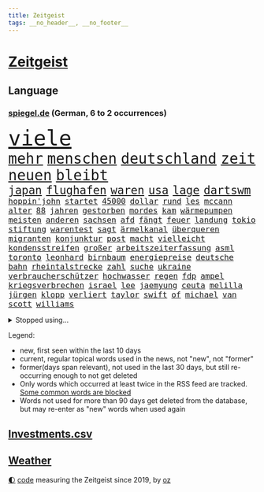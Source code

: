 ```yaml
---
title: Zeitgeist
tags: __no_header__, __no_footer__
---
```


# [Zeitgeist](https://oliz.io/zeitgeist/)

## Language

<h3><a href="https://www.spiegel.de" target="_blank">spiegel.de</a> (German, 6 to 2 occurrences)</h3>
<p style="font-family:monospace">
<span style="font-size:32pt"><a href="news_links.html#viele" class="current">viele</a></span>
<br>
<span style="font-size:22pt"><a href="news_links.html#mehr" class="current">mehr</a></span>
<span style="font-size:22pt"><a href="news_links.html#menschen" class="current">menschen</a></span>
<span style="font-size:22pt"><a href="news_links.html#deutschland" class="current">deutschland</a></span>
<span style="font-size:22pt"><a href="news_links.html#zeit" class="current">zeit</a></span>
<span style="font-size:22pt"><a href="news_links.html#neuen" class="current">neuen</a></span>
<span style="font-size:22pt"><a href="news_links.html#bleibt" class="current">bleibt</a></span>
<br>
<span style="font-size:17pt"><a href="news_links.html#japan" class="current">japan</a></span>
<span style="font-size:17pt"><a href="news_links.html#flughafen" class="current">flughafen</a></span>
<span style="font-size:17pt"><a href="news_links.html#waren" class="current">waren</a></span>
<span style="font-size:17pt"><a href="news_links.html#usa" class="current">usa</a></span>
<span style="font-size:17pt"><a href="news_links.html#lage" class="current">lage</a></span>
<span style="font-size:17pt"><a href="news_links.html#dartswm" class="current">dartswm</a></span>
<br>
<span style="font-size:12pt"><a href="news_links.html#hoppin'john" class="new">hoppin'john</a></span>
<span style="font-size:12pt"><a href="news_links.html#startet" class="current">startet</a></span>
<span style="font-size:12pt"><a href="news_links.html#45000" class="current">45000</a></span>
<span style="font-size:12pt"><a href="news_links.html#dollar" class="current">dollar</a></span>
<span style="font-size:12pt"><a href="news_links.html#rund" class="current">rund</a></span>
<span style="font-size:12pt"><a href="news_links.html#les" class="new">les</a></span>
<span style="font-size:12pt"><a href="news_links.html#mccann" class="current">mccann</a></span>
<span style="font-size:12pt"><a href="news_links.html#alter" class="current">alter</a></span>
<span style="font-size:12pt"><a href="news_links.html#88" class="current">88</a></span>
<span style="font-size:12pt"><a href="news_links.html#jahren" class="current">jahren</a></span>
<span style="font-size:12pt"><a href="news_links.html#gestorben" class="current">gestorben</a></span>
<span style="font-size:12pt"><a href="news_links.html#mordes" class="current">mordes</a></span>
<span style="font-size:12pt"><a href="news_links.html#kam" class="current">kam</a></span>
<span style="font-size:12pt"><a href="news_links.html#wärmepumpen" class="new">wärmepumpen</a></span>
<span style="font-size:12pt"><a href="news_links.html#meisten" class="current">meisten</a></span>
<span style="font-size:12pt"><a href="news_links.html#anderen" class="current">anderen</a></span>
<span style="font-size:12pt"><a href="news_links.html#sachsen" class="current">sachsen</a></span>
<span style="font-size:12pt"><a href="news_links.html#afd" class="current">afd</a></span>
<span style="font-size:12pt"><a href="news_links.html#fängt" class="current">fängt</a></span>
<span style="font-size:12pt"><a href="news_links.html#feuer" class="current">feuer</a></span>
<span style="font-size:12pt"><a href="news_links.html#landung" class="current">landung</a></span>
<span style="font-size:12pt"><a href="news_links.html#tokio" class="current">tokio</a></span>
<span style="font-size:12pt"><a href="news_links.html#stiftung" class="current">stiftung</a></span>
<span style="font-size:12pt"><a href="news_links.html#warentest" class="current">warentest</a></span>
<span style="font-size:12pt"><a href="news_links.html#sagt" class="current">sagt</a></span>
<span style="font-size:12pt"><a href="news_links.html#ärmelkanal" class="current">ärmelkanal</a></span>
<span style="font-size:12pt"><a href="news_links.html#überqueren" class="current">überqueren</a></span>
<span style="font-size:12pt"><a href="news_links.html#migranten" class="current">migranten</a></span>
<span style="font-size:12pt"><a href="news_links.html#konjunktur" class="current">konjunktur</a></span>
<span style="font-size:12pt"><a href="news_links.html#post" class="current">post</a></span>
<span style="font-size:12pt"><a href="news_links.html#macht" class="current">macht</a></span>
<span style="font-size:12pt"><a href="news_links.html#vielleicht" class="current">vielleicht</a></span>
<span style="font-size:12pt"><a href="news_links.html#kondensstreifen" class="new">kondensstreifen</a></span>
<span style="font-size:12pt"><a href="news_links.html#großer" class="current">großer</a></span>
<span style="font-size:12pt"><a href="news_links.html#arbeitszeiterfassung" class="current">arbeitszeiterfassung</a></span>
<span style="font-size:12pt"><a href="news_links.html#asml" class="new">asml</a></span>
<span style="font-size:12pt"><a href="news_links.html#toronto" class="current">toronto</a></span>
<span style="font-size:12pt"><a href="news_links.html#leonhard" class="new">leonhard</a></span>
<span style="font-size:12pt"><a href="news_links.html#birnbaum" class="new">birnbaum</a></span>
<span style="font-size:12pt"><a href="news_links.html#energiepreise" class="current">energiepreise</a></span>
<span style="font-size:12pt"><a href="news_links.html#deutsche" class="current">deutsche</a></span>
<span style="font-size:12pt"><a href="news_links.html#bahn" class="current">bahn</a></span>
<span style="font-size:12pt"><a href="news_links.html#rheintalstrecke" class="new">rheintalstrecke</a></span>
<span style="font-size:12pt"><a href="news_links.html#zahl" class="current">zahl</a></span>
<span style="font-size:12pt"><a href="news_links.html#suche" class="current">suche</a></span>
<span style="font-size:12pt"><a href="news_links.html#ukraine" class="current">ukraine</a></span>
<span style="font-size:12pt"><a href="news_links.html#verbraucherschützer" class="current">verbraucherschützer</a></span>
<span style="font-size:12pt"><a href="news_links.html#hochwasser" class="current">hochwasser</a></span>
<span style="font-size:12pt"><a href="news_links.html#regen" class="current">regen</a></span>
<span style="font-size:12pt"><a href="news_links.html#fdp" class="current">fdp</a></span>
<span style="font-size:12pt"><a href="news_links.html#ampel" class="current">ampel</a></span>
<span style="font-size:12pt"><a href="news_links.html#kriegsverbrechen" class="current">kriegsverbrechen</a></span>
<span style="font-size:12pt"><a href="news_links.html#israel" class="current">israel</a></span>
<span style="font-size:12pt"><a href="news_links.html#lee" class="current">lee</a></span>
<span style="font-size:12pt"><a href="news_links.html#jaemyung" class="new">jaemyung</a></span>
<span style="font-size:12pt"><a href="news_links.html#ceuta" class="new">ceuta</a></span>
<span style="font-size:12pt"><a href="news_links.html#melilla" class="new">melilla</a></span>
<span style="font-size:12pt"><a href="news_links.html#jürgen" class="current">jürgen</a></span>
<span style="font-size:12pt"><a href="news_links.html#klopp" class="current">klopp</a></span>
<span style="font-size:12pt"><a href="news_links.html#verliert" class="current">verliert</a></span>
<span style="font-size:12pt"><a href="news_links.html#taylor" class="current">taylor</a></span>
<span style="font-size:12pt"><a href="news_links.html#swift" class="current">swift</a></span>
<span style="font-size:12pt"><a href="news_links.html#of" class="current">of</a></span>
<span style="font-size:12pt"><a href="news_links.html#michael" class="current">michael</a></span>
<span style="font-size:12pt"><a href="news_links.html#van" class="current">van</a></span>
<span style="font-size:12pt"><a href="news_links.html#scott" class="current">scott</a></span>
<span style="font-size:12pt"><a href="news_links.html#williams" class="current">williams</a></span>
</p>
<details>
<summary>Stopped using...</summary>
<p class="former" style="font-size:12pt">
cristiano(1167) ronaldo(1167) auftakt(1166) getan(1166) klimawandels(1166) manager(1166) hollywood(1165) höchsten(1165) mailand(1165) plus(1165) sicherheitsbehörden(1165) usaußenminister(1165) versorgt(1165) wechseln(1164) eingebrochen(1163) besitzer(1162) daraufhin(1162) diesel(1162) einwohner(1162) gäste(1162) mittwoch(1162) schlimm(1162) waffen(1162) wettbewerb(1162) allianz(1161) dokumente(1161) ebenfalls(1161) gerüchte(1161) jüngeren(1161) kontrollieren(1161) quartal(1161) vorübergehend(1161) geflüchteten(1160) kabinett(1160) myanmar(1160) nummer(1160) richten(1160) sekunden(1160) unabhängige(1160) äußern(1160) entgegen(1159) großteil(1159) nachfolge(1159) paul(1159) stolz(1159) teilnehmen(1159) usregierung(1159) verwirrung(1159) anwälte(1158) entlassung(1158) gefährlicher(1158) jury(1158) spdpolitiker(1158) südafrika(1158) wälder(1158) zurzeit(1158) 44(1157) endspiel(1157) künftigen(1157) löhne(1157) möglichst(1157) rainer(1157) staatschef(1157) wirken(1157) 12(1156) bremen(1156) christine(1156) favoriten(1156) red(1156) torhüter(1156) wales(1156) 04(1155) berufung(1155) körperverletzung(1155) radikal(1155) widerspruch(1155) babys(1154) dachte(1154) englischen(1154) pocht(1154) sinn(1154) standen(1154) blockiert(1153) unterricht(1153) zweimal(1153) übt(1153) album(1152) internen(1152) klären(1152) mönchengladbach(1152) wären(1152) berater(1151) pressestimmen(1151) staatliche(1151) untersuchen(1151) wirtschaftlichen(1150) übernahme(1150) demonstrationen(1149) abgehört(1148) ehe(1148) fußballprofi(1148) harte(1148) lücke(1148) vorstoß(1148) dar(1147) zeichen(1146) 1500(1145) bande(1145) mehrerer(1145) änderungen(1145) extremen(1144) schriftsteller(1144) wind(1143) einreise(1142) konkrete(1141) parallelen(1141) presse(1141) ministerium(1140) offenbart(1140) pkw(1140) skeptisch(1140) regelung(1139) wahrscheinlich(1139) letztes(1138) sitzung(1138) abgelehnt(1137) einbruch(1137) politikerin(1137) müsste(1136) katar(1135) konferenz(1135) whatsapp(1135) stört(1131) klimaziele(1129) wendet(1129) klasse(1128) einkommen(1127) verpasste(1121) herausforderung(1120) empfangen(1109) missbrauchs(1102) sammeln(1101) zusätzliche(1099) sachen(1086) gezielt(1044) autobahnen(1026) bewirbt(990) verlag(973) fußballstar(961) lebensmitteln(899) verurteilung(876) gremium(870) jinping(860) unterdrückung(850) befreiung(832) papiere(829) gewandt(821) abtreibung(804) bekräftigt(804) fdppolitiker(796) fachkräfte(795) einschätzungen(789) zentralen(787) studenten(782) umsetzung(779) verbraucherpreise(777) otto(750) martina(749) loch(745) verabschieden(728) verletzung(728) getreten(708) beschäftigen(705) verkündete(704) kitas(703) lemke(702) steffi(702) verringern(699) geschenk(690) dortmunder(678) versteckte(674) behauptete(669) transparenz(664) stabil(652) schildern(650) fünften(644) schneiden(641) gefangenschaft(635) 34(632) zugegeben(632) iranische(629) koch(628) prominenter(627) dilemma(626) lohn(623) fox(622) königsklasse(617) pole(616) wall(615) handys(614) durchsuchen(608) schönen(608) zusätzlich(605) regieren(591) jubel(580) eingesperrt(579) 2026(576) hadert(568) computer(567) stockholm(559) kandidat(556) panne(555) weltrekord(552) sexuell(548) gegenzug(546) vorstellung(546) drin(545) schwimmen(536) partnerin(534) l(530) deutsch(527) verzeichnet(527) verkehrsministerium(526) 27jährige(523) ausgewertet(518) zurückhaltung(515) eigentliche(514) toilette(513) drehten(511) fpö(508) drohnenangriff(501) schlimmeres(499) aufstand(491) einladung(491) nation(491) mithalten(490) eben(473) nachspiel(473) überreste(469) tagelang(467) erzielte(462) emissionen(451) drohung(447) nationaltrainer(446) kurswechsel(442) scheinbar(439) härtesten(433) pakete(433) razzien(432) wohnungsbau(432) sparkurs(428) bergen(427) kulissen(425) prien(424) verurteilten(422) autohersteller(420) meldungen(417) höchst(414) verehrt(412) lateinamerika(411) parallel(411) erfolgsrezept(405) hunderten(405) familienministerin(403) vodafone(402) gesprengt(400) düstere(398) kritisierten(396) pistole(396) staates(396) bamberg(393) bedienen(393) jeff(391) abbauen(388) infantino(387) verbrenner(386) mitgliedern(380) nico(379) abwehr(378) russell(378) vorbereitung(378) abgründe(377) gianni(377) 47(375) check(375) überprüfen(375) wahren(367) kurzzeitig(365) abhilfe(361) arbeitsplätze(360) reichsbürger(357) freigelassen(356) ähnliche(354) vergab(350) krawallen(346) erfährt(345) applaus(340) untersagen(339) emotionale(338) erfolgreiche(337) kreativer(337) nervt(336) demonstriert(335) springen(332) 31jährige(330) sorgten(330) umweltministerin(330) ricarda(329) vermeintlichen(329) rivale(328) fatalen(324) menschlichen(324) bremst(322) linda(322) jubelt(321) losgegangen(316) kläger(315) cumexskandal(312) aufbauen(311) niederländischen(311) angemessen(309) geständnis(308) vermeintliche(308) panik(306) pilotprojekt(305) angemeldet(304) 140(303) generäle(302) parteispitze(301) heide(300) verzögerung(300) elektrisch(296) moskauer(296) saintgermain(295) überschattet(295) instituts(294) wütenden(292) diesjährigen(291) detail(290) geklaut(289) afrikanische(286) warnte(285) wendepunkt(285) autoindustrie(284) feinstaub(284) hamilton(284) lewis(284) verlegen(280) rekonstruieren(278) grafikanalyse(277) energiepreisbremsen(276) gestreikt(276) laune(276) mischung(276) vorfahren(276) handelte(275) verstappen(275) kreuz(274) angenommen(273) verwüstet(272) bezieht(270) gesprächen(270) lübeck(270) gesunde(269) transformation(268) ostsee(267) qualifying(267) ferrari(266) kartellamt(266) spektakulärer(266) dürren(265) leck(264) emotionen(262) zittern(262) geschwächt(261) niederländischer(261) entwickelte(260) bundesligist(259) parlamentswahlen(259) astronomie(254) spezialisten(254) singapur(253) ac(252) aussterben(249) hauptsache(249) fläche(248) mädchens(245) gange(241) gesundheitlichen(241) kleinflugzeug(241) durchschnittlich(239) 2010(238) konrad(238) leclerc(238) unterbricht(238) kosovo(237) reue(237) durchgesetzt(236) depp(235) stolpern(235) anlegen(234) niedergestochen(233) fühle(232) söldner(232) horror(230) nachts(230) optimismus(227) vollem(227) fabian(225) erging(224) mitarbeitenden(224) großrazzia(223) bka(221) übergibt(221) drang(216) medikamenten(216) zürich(216) erzieher(215) formuliert(215) menschenmenge(215) erbschaftsteuer(214) gegenschlag(214) schlägerei(214) infolge(212) sparkassen(212) aufsteiger(211) etablierten(211) brad(210) 83(209) gewürdigt(209) rechnung(209) taktik(208) leuten(207) militante(207) zeitungen(207) füße(206) todesfälle(206) altersvorsorge(203) gehandelt(202) cartoonisten(201) vogel(201) diplomatischen(200) kennzeichen(199) kopenhagen(198) migrationsdebatte(197) popp(197) bezos(196) exnationalspieler(196) rekorde(194) ankurbeln(192) gegenmittel(192) bezweifelt(191) conference(191) 29jährige(190) gerücht(190) gesamtführung(190) vorsitzender(189) ämtern(188) brasiliens(187) fotografieren(184) genießt(184) ngos(182) helene(180) beseitigen(179) aufgetreten(178) frauenfußball(178) kannten(178) kurti(178) lagern(178) stellvertretende(178) chemie(177) kette(177) modellen(177) netzentgelte(177) spotify(177) zwischenfall(177) leo(173) basis(172) vertraut(172) überlegen(172) auflösung(171) asylstreit(170) braut(170) nations(170) elektromobilität(169) weisen(169) ausreichend(168) geheimen(168) langjährigen(168) abends(166) ankunft(166) killer(166) platziert(165) antisemitismusbeauftragte(164) gesellschaftliche(164) polarisiert(164) griechischer(163) bayerischer(162) verleiht(161) sensationell(160) abu(159) fotografin(159) blue(157) fahnden(157) standorte(157) cduchefs(156) gerichts(156) übereinstimmenden(156) goldene(155) iraner(155) m(155) einbrecher(154) atlanta(153) variante(153) vermieden(153) heim(150) kippe(150) bauarbeiter(149) gutachter(148) global(147) vermittelt(147) vosstecklenburg(147) kirchen(146) militärisch(146) kühlen(145) dominanz(144) extremer(144) helgoland(144) dhabi(143) himmelskörper(142) iranischer(142) neugeborenen(142) ausgetauscht(141) autofrei(141) heiße(141) pipeline(141) gestoppter(140) kugel(140) selbsttest(140) kriegsende(139) siebzigern(138) bemerkenswert(137) emden(137) comedy(136) gesellschaften(136) krisentreffen(136) paraguay(136) adenauer(135) gruppenvergewaltigung(134) nationalspielerinnen(134) schmerzensgeld(134) öffnungszeiten(134) geglückt(133) mittelalter(133) verhinderten(132) 51jährige(131) einbürgerung(131) entkam(131) expartnerin(131) hilferuf(131) stritten(131) folter(130) höxter(130) psyche(130) teuersten(129) unerwartet(129) wahrgenommen(129) niemanden(128) großflächig(127) o’connor(127) spürbare(127) blatt(126) reisenden(126) fahrverbot(124) gottschalk(124) videobeweis(124) zweifelt(124) airport(123) bock(122) detaillierte(121) herstellung(121) nationalgarde(121) rasche(121) angegeben(120) betrachten(119) celle(119) eigentor(119) getäuscht(119) graben(119) verbergen(119) trendwende(118) verbrauchen(118) angefahren(117) bein(117) usrapper(117) militärjunta(116) thesen(116) tätig(116) ewigen(115) schild(115) treibstoff(115) vertritt(115) effekte(114) 01(113) niederlegen(113) rechtspopulist(113) saisonsieg(113) überraschendes(113) fame(112) überfallen(112) posts(111) tänzer(111) verzockt(111) zigtausende(111) 42(110) bevorsteht(110) mannschaften(110) klimafonds(109) sittenwächtern(109) arena(108) astronomen(108) topstürmer(108) privatsphäre(107) sangen(107) usamerikanerin(107) anarchokapitalist(106) erschöpft(106) herzkrank(106) videoapp(106) 03(105) roter(105) staatsoper(105) zeitschrift(105) grundschulen(104) dreijährige(103) wissenschaftlern(103) multimilliardär(102) wertung(102) atp(101) flüchtigen(101) hildesheim(101) absolut(100) beschmierte(100) netzwerken(100) rätselhafte(100) umverteilung(100) auswirkt(99) gerechter(99) schreckliches(99) schwellenländer(99) bundesligaspiel(98) harmlos(97) vergewaltigungsvorwürfe(97) schuldfähig(94) sicherungsverwahrung(94) wilfried(94) hurrikan(93) kampfsportgruppe(93) müde(93) verspottet(93) bahnstrecken(92) eröffneten(92) geredet(92) sticht(92) verbannen(92) worin(92) arbeitslosenquote(91) dröge(91) geradezu(91) quelle(91) strahlen(91) verschenkt(91) vettel(91) 71(90) bernstein(90) cyberkriminelle(90) jahreszeit(90) leonard(90) motiviert(90) arbeitszeiten(89) brachialer(89) geschehnissen(89) krisengipfel(89) miller(89) nszeit(89) unbehelligt(89) abmahnung(88) jahrhunderten(88) manipulierten(88) schwede(88) verfahrens(88) verhaltenes(88) letztlich(87) texanerin(87) toxisch(87) appstores(86) archäologen(86) bunt(86) eingeschätzt(86) hansjoachim(86) interessenverbände(86) privatleben(86) toyota(86) watzke(86) weste(86) allgemein(85) aufwenden(85) ausgebootet(85) bars(85) doppelspitze(85) erinnerungskultur(85) frisches(85) kalb(85) rettern(85) stadtpark(85) ungewisse(85) ausgangssperre(84) ehrlichkeit(84) gastronomie(84) mützenich(84) nachdenklich(84) pflichtsieg(84) rolf(84) bezos’(83) enthüllungsbuch(83) freigestellt(83) horst(83) tadelt(83) vollstreckt(83) derlei(82) ecke(82) geformt(82) son(82) terrorverdächtigen(82) terry(82) verfassungsrichter(82) würfe(82) nebenrollen(81) pyramide(81) selbstbewusstsein(81) videoanalyse(81) zurückgebracht(81) biograf(80) exradprofi(80) geklappt(80) geworben(80) goecke(80) gou(80) host(80) hundekotattacke(80) inne(80) militärmanöver(80) ullrich(80) 1963(79) abgehoben(79) emily(79) winters(79) reifen(78) jahrtausendealte(77) kehrtwende(77) tonight(77) ultimative(77) bejubelt(76) krone(76) kubicki(76) ezigaretten(75) verfassungsschützer(75) verliebt(75) abfuhr(74) amazonasgebiet(74) bundesverband(74) einzustellen(74) kaution(74) krankenhausessen(74) unbewohnbar(74) verteidigungsausgaben(74) arddoku(73) außerplanmäßig(73) beurteilt(73) connor(73) kaffeemaschinen(73) kuppel(73) pinto(73) rui(73) schieflage(73) schwäbischen(73) tabakkonzern(73) umsätze(73) vogelgrippe(73) bulls(72) demokratischer(72) formel1saison(72) tatenlos(72) wrackteile(72) agierten(71) bullys(71) unterbrechen(71) xl(71) außenbecken(70) schenkt(70) unogipfel(70) weiterleben(70) auskommen(69) bowl(69) entkräften(69) momentan(69) verbraucherzentrale(69) älterwerden(69) denver(68) eingerichtet(68) halfen(68) hinterlässt(68) klebstoff(68) mögliches(68) nflstar(68) popkultur(68) regulären(68) zwischenbilanz(68) ausgegangen(67) beatles(67) journal(67) kopfüber(67) vierjährige(67) furcht(66) km/h(66) risikogruppen(66) theo(66) wilderei(66) angeschlossen(65) eiskanal(65) großraum(65) prekär(65) strafstoß(65) unternehmens(65) adnoc(64) asyldebatte(64) guirassy(64) serhou(64) tennisspieler(64) vorausgegangen(64) ölriese(64) beleidigen(63) billige(63) generalmusikdirektor(63) götze(63) schienennetz(63) unterlief(63) usrepräsentantenhaus(63) visum(63) commerzbank(62) eugelder(62) heimsieg(62) kundgebungen(62) stilisieren(62) tresen(62) verleihen(62) bringe(61) gedrosselt(61) geldautomatensprenger(61) geldautomatensprengern(61) mochte(61) navi(61) royals(61) totgeglaubten(61) verärgern(61) übe(61) bangkok(60) grünenfraktionschefin(60) landespolitiker(60) polizeibekannt(60) power(60) rotem(60) tsunami(60) bevorteilt(59) hoffnungszeichen(59) litten(59) malaria(59) mitstreitern(59) pflegeheim(59) populären(59) würgen(59) bas(58) schulgebäude(58) symbolfigur(58) angegangen(57) central(57) exemplare(57) lizenz(57) pristina(57) rotgrüne(57) schaufenster(57) schmalkalden(57) hrubesch(56) jenen(56) nominierung(56) punktgewinn(56) solarbranche(56) trainierte(56) türmen(56) wachsender(56) geräuschen(55) gütersloh(55) hamasattacke(55) revolver(55) sinnkrise(55) thiele(55) aufmarschieren(54) bange(54) spot(54) belit(53) goldin(53) leverkusener(53) onay(53) rapperin(53) verbotszonen(53) archive(52) betonte(52) krisengebieten(52) langläufer(52) migrationsfrage(52) paketdienste(52) planten(52) verschleppte(52) weiterzubauen(52) gepunktet(51) liquidierung(51) loswird(51) migrationshintergrund(51) milliardärs(51) opel(51) verschleppten(51) zukunftssorgen(51) flugverkehr(50) medienberichte(50) akten(49) doha(49) exspielers(49) fehlers(49) krankenhaustransparenzgesetz(49) rundfahrten(49) gekapert(48) geraerts(48) karel(48) körperteile(48) omid(48) pausen(48) videobotschaft(48) wachsende(48) zweiprozentziel(48) antje(47) erschnüffeln(47) mehrwertsteuerbetrug(47) nachrichtenagentur(47) tagelanger(47) terrorzelle(47) verfängt(47) altbundeskanzler(46) benachteiligte(46) night(46) propalästinensischen(46) schwärmten(46) trancefestival(46) dauerstress(45) kursierten(45) neuregelung(45) spdpolitikerin(45) verlusten(45) wahlerfolg(45) erschreckende(44) fehlten(44) kinderwunschbehandlung(44) misstrauensvotum(44) prangern(44) straßenbahnen(44) traditionsmarke(44) cher(43) cortina(43) cybertruck(43) d’ampezzo(43) einblick(43) fernandes(43) nouripour(43) rechtsnationalen(43) reiste(43) verbots(43) winterspiele(43) blunt(42) nochmals(42) offenkundig(42) schlange(42) tausendmal(42) uneins(42) darstellungen(41) getriggert(41) gewölbe(41) islamismus(41) jahrhundertcoup(41) langfristigen(41) menschliches(41) nahostkrise(41) narzisst(41) pathologisieren(41) prokrastinieren(41) rückgängig(41) sabrina(41) speziell(41) sportartikelhändler(41) therapiesprache(41) traumatisch(41) vertraulichen(41) abwanderung(40) bedrohten(40) gegraben(40) glitzernde(40) holding(40) kiefer(40) sahen(40) solidaritätsbesuch(40) beten(39) gleichschritt(39) noam(39) aggu(38) ausgepfiffen(38) bilanzen(38) fdpvize(38) freigelassene(38) koalitionsausschuss(38) protests(38) freigelassener(37) geiselhaft(37) helfe(37) strikte(37) härteste(36) kontrollpunkt(36) nahostmission(36) sean(36) comic(35) gewahrt(35) radfahrerinnen(35) samstagnachmittag(35) stadtrivalen(35) stimmig(35) 190(34) andrzej(34) ausziehen(34) duda(34) fürchteten(34) hofieren(34) loïs(34) openda(34) skulptur(34) versammelt(34) acapulco(33) bundeskabinett(33) bundesligaspiele(33) caspar(33) erkannt(33) hamasgeisel(33) massenkarambolagen(33) note(33) otis(33) rauchfrei(33) var(33) delegierten(32) effektiver(32) farce(32) fliegers(32) raser(32) schacht(32) einläuten(31) stürmen(31) verkleidet(31) abschreiben(30) bundesamts(30) gehasst(30) schätzung(30) unterbrechungen(30) zulässt(30) 16jährigen(29) actionheld(29) ausstehen(29) beschuldigte(29) bewachen(29) nuggets(29) pflegen(29) prägt(29) süd(29) voranbringen(29) bomben(28) dingfest(28) eingetauscht(28) finanzierte(28) informierte(28) latte(28) bush(27) elliott(27) erkämpfte(27) heizkosten(27) praktikum(27) r(27) signakrise(27) autonomiebehörde(26) inspiriert(26) mühsam(26) netzbetreiber(26) unterhändler(26) versorgen(26) weisheit(26) aussetzen(25) genügt(25) halbmond(25) saarländer(25) 37jährige(24) dc(24) eigenregie(24) einmalig(24) fanatismus(24) feststellen(24) kunstmäzene(24) pfau(24) tätlich(24) ähnlicher(24) 41jähriger(23) gewicht(23) myanmars(23) ofarim(23) akut(22) dämpft(22) fortuna(22) hotelmitarbeiter(22) insolvenzantrag(22) jungtiere(22) projekts(22) spdfraktionschef(22) virtuelle(22) wandert(22) zusammenkommen(22) anhängern(21) befreiten(21) durchgereicht(21) embargo(21) evan(21) homosexuellen(21) millerntor(21) ringo(21) singlecharts(21) verfilmung(21) ölstaaten(21) antibiotika(20) einzelhändler(20) g7staaten(20) ic(20) jahrelanger(20) rechtlich(20) steuereinnahmen(20) stiftungen(20) stimmrecht(20) zwölfte(20) geldautomaten(19) levy(19) wta(19) extrainer(18) judenhasses(18) landesweite(18) produzent(18) religiöser(18) renaissance(18) wetten(18) alicia(17) dfbtor(17) favoritin(17) friedensbewegte(17) gehackt(17) geräten(17) kurios(17) microsofts(17) nämlich(17) onlinewerbung(17) schifakrankenhaus(17) stammsitz(17) städtetag(17) waffenlager(17) wiederherstellen(17) armeeangaben(16) begrenzung(16) tatorten(16) zweistaatenlösung(16) elite(15) kostenlos(15) überarbeitung(15) bezahlung(14) diebesgut(14) haushaltsurteil(14) kenner(14) plane(14) saisonabschluss(14) sozialpolitik(14) treibhausgasen(14) vorjahres(14) werneke(14) überlastung(14) 26jährigen(13) autofahrten(13) klammert(13) lachgas(13) lebenslügen(13) marvin(13) rebecca(13) sortieren(13) uneinigkeit(13) altman(12) finanzieren(12) ließe(12) maler(12) regionalbahn(12) träge(12) verbraucherinnen(12) verfassungsgerichtsurteil(12) verity(12) doku(11) faktoren(11) heilsam(11) irischer(11) krankenhausreform(11) penis(11) richterspruch(11) salehi(11) strompreisbremsen(11) toomaj(11) weltklima(11) zerstritten(11)
</p>
</details>
<p>Legend:
<ul>
<li><span class="new">new</span>, first seen within the last 10 days</li>
<li><span class="current">current</span>, regular topical words used in the news, not "new", not "former"</li>
<li><span class="former">former(days span relevant)</span>, not used in the last 30 days, but still re-occurring enough to not get deleted</li>
<li>Only words which occurred at least twice in the RSS feed are tracked. <a href="language/filters.py">Some common words are blocked</a></li>
<li>Words not used for more than 90 days get deleted from the database, but may re-enter as "new" words when used again</li>
</ul>
</p>

## [Investments](investments.html)[.csv](investments.csv)

## [Weather](weather.html)

<footer>
<a href="javascript:toggleTheme()" class="nav">🌓</a>
<a href="https://github.com/ooz/zeitgeist">code</a> measuring the Zeitgeist since 2019, by <a href="https://oliz.io">oz</a>
</footer>
